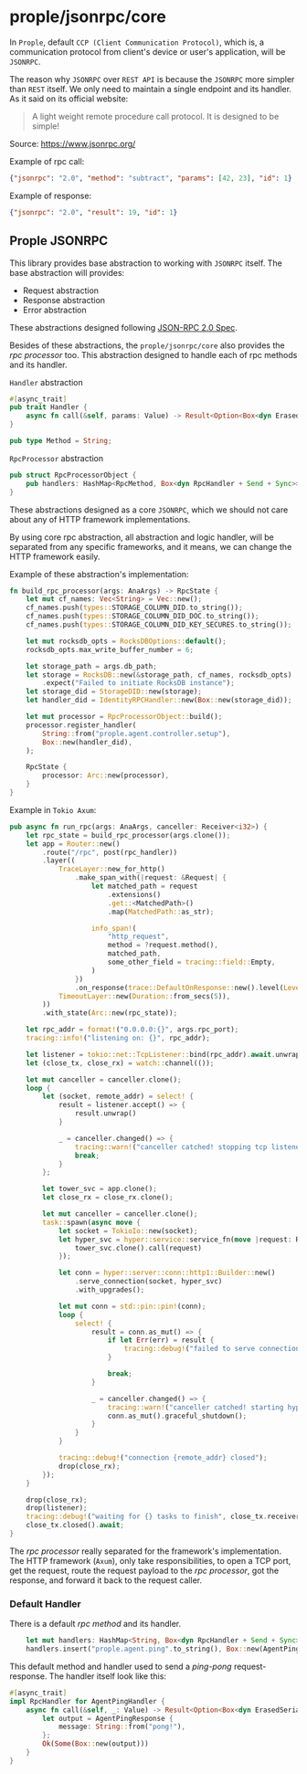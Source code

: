 # prople/jsonrpc/core

In `Prople`, default `CCP (Client Communication Protocol)`, which is, a communication protocol from client's device or user's application, will be `JSONRPC`.

The reason why `JSONRPC` over `REST API` is because the `JSONRPC` more simpler than `REST` itself. We only need to maintain a single endpoint and its handler. As it said on its official website:

> A light weight remote procedure call protocol. It is designed to be simple!

Source: https://www.jsonrpc.org/

Example of rpc call:

```json
{"jsonrpc": "2.0", "method": "subtract", "params": [42, 23], "id": 1}
```

Example of response:

```json
{"jsonrpc": "2.0", "result": 19, "id": 1}
```

## Prople JSONRPC

This library provides base abstraction to working with `JSONRPC` itself. The base abstraction will provides:

- Request abstraction 
- Response abstraction
- Error abstraction

These abstractions designed following [JSON-RPC 2.0 Spec](https://www.jsonrpc.org/specification).

Besides of these abstractions, the `prople/jsonrpc/core` also provides the *rpc processor* too. This abstraction designed to handle each of rpc methods and its handler. 

`Handler` abstraction

```rust
#[async_trait]
pub trait Handler {
    async fn call(&self, params: Value) -> Result<Option<Box<dyn ErasedSerialized>>>;
}

pub type Method = String;
```

`RpcProcessor` abstraction

```rust
pub struct RpcProcessorObject {
    pub handlers: HashMap<RpcMethod, Box<dyn RpcHandler + Send + Sync>>,
}
```

These abstractions designed as a core `JSONRPC`, which we should not care about any of HTTP framework implementations. 

By using core rpc abstraction, all abstraction and logic handler, will be separated from any specific frameworks, and it means, we can change the HTTP framework easily.

Example of these abstraction's implementation:

```rust
fn build_rpc_processor(args: AnaArgs) -> RpcState {
    let mut cf_names: Vec<String> = Vec::new();
    cf_names.push(types::STORAGE_COLUMN_DID.to_string());
    cf_names.push(types::STORAGE_COLUMN_DID_DOC.to_string());
    cf_names.push(types::STORAGE_COLUMN_DID_KEY_SECURES.to_string());

    let mut rocksdb_opts = RocksDBOptions::default();
    rocksdb_opts.max_write_buffer_number = 6;

    let storage_path = args.db_path;
    let storage = RocksDB::new(&storage_path, cf_names, rocksdb_opts)
        .expect("Failed to initiate RocksDB instance");
    let storage_did = StorageDID::new(storage);
    let handler_did = IdentityRPCHandler::new(Box::new(storage_did));

    let mut processor = RpcProcessorObject::build();
    processor.register_handler(
        String::from("prople.agent.controller.setup"),
        Box::new(handler_did),
    );

    RpcState {
        processor: Arc::new(processor),
    }
}
```

Example in `Tokio Axum`:

```rust
pub async fn run_rpc(args: AnaArgs, canceller: Receiver<i32>) {
    let rpc_state = build_rpc_processor(args.clone());
    let app = Router::new()
        .route("/rpc", post(rpc_handler))
        .layer((
            TraceLayer::new_for_http()
                .make_span_with(|request: &Request| {
                    let matched_path = request
                        .extensions()
                        .get::<MatchedPath>()
                        .map(MatchedPath::as_str);

                    info_span!(
                        "http_request",
                        method = ?request.method(),
                        matched_path,
                        some_other_field = tracing::field::Empty,
                    )
                })
                .on_response(trace::DefaultOnResponse::new().level(Level::INFO)),
            TimeoutLayer::new(Duration::from_secs(5)),
        ))
        .with_state(Arc::new(rpc_state));

    let rpc_addr = format!("0.0.0.0:{}", args.rpc_port);
    tracing::info!("listening on: {}", rpc_addr);

    let listener = tokio::net::TcpListener::bind(rpc_addr).await.unwrap();
    let (close_tx, close_rx) = watch::channel(());

    let mut canceller = canceller.clone();
    loop {
        let (socket, remote_addr) = select! {
            result = listener.accept() => {
                result.unwrap()
            }

            _ = canceller.changed() => {
                tracing::warn!("canceller catched! stopping tcp listener to receive request...");
                break;
            }
        };

        let tower_svc = app.clone();
        let close_rx = close_rx.clone();

        let mut canceller = canceller.clone();
        task::spawn(async move {
            let socket = TokioIo::new(socket);
            let hyper_svc = hyper::service::service_fn(move |request: Request<Incoming>| {
                tower_svc.clone().call(request)
            });

            let conn = hyper::server::conn::http1::Builder::new()
                .serve_connection(socket, hyper_svc)
                .with_upgrades();

            let mut conn = std::pin::pin!(conn);
            loop {
                select! {
                    result = conn.as_mut() => {
                        if let Err(err) = result {
                            tracing::debug!("failed to serve connection: {}", err)
                        }

                        break;
                    }

                    _ = canceller.changed() => {
                        tracing::warn!("canceller catched! starting hyper connection to gracefully shutdown");
                        conn.as_mut().graceful_shutdown();
                    }
                }
            }

            tracing::debug!("connection {remote_addr} closed");
            drop(close_rx);
        });
    }

    drop(close_rx);
    drop(listener);
    tracing::debug!("waiting for {} tasks to finish", close_tx.receiver_count());
    close_tx.closed().await;
}
```

The *rpc processor* really separated for the framework's implementation. The HTTP framework (`Axum`), only take responsibilities, to open a TCP port, get the request, route the request payload to the *rpc processor*, got the response, and forward it back to the request caller.

### Default Handler

There is a default *rpc method* and its handler.

```rust
    let mut handlers: HashMap<String, Box<dyn RpcHandler + Send + Sync>> = HashMap::new();
    handlers.insert("prople.agent.ping".to_string(), Box::new(AgentPingHandler));
```

This default method and handler used to send a *ping-pong* request-response. The handler itself look like this:

```rust
#[async_trait]
impl RpcHandler for AgentPingHandler {
    async fn call(&self, _: Value) -> Result<Option<Box<dyn ErasedSerialized>>> {
        let output = AgentPingResponse {
            message: String::from("pong!"),
        };
        Ok(Some(Box::new(output)))
    }
}
```